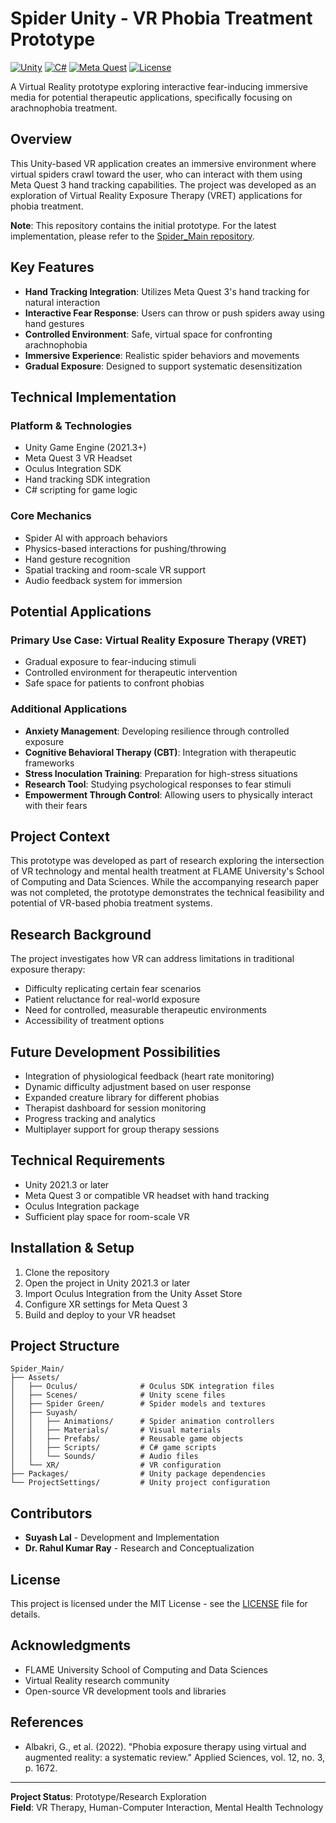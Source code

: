 # Spider Unity - VR Phobia Treatment Prototype

[![Unity](https://img.shields.io/badge/Unity-2021.3+-black.svg?style=flat&logo=unity)](https://unity3d.com/)
[![C#](https://img.shields.io/badge/C%23-Unity_Scripts-239120.svg?style=flat&logo=c-sharp)](https://docs.microsoft.com/en-us/dotnet/csharp/)
[![Meta Quest](https://img.shields.io/badge/Meta_Quest-3-1C1E20.svg?style=flat&logo=oculus)](https://www.meta.com/quest/quest-3/)
[![License](https://img.shields.io/badge/License-MIT-green.svg)](LICENSE)

A Virtual Reality prototype exploring interactive fear-inducing immersive media for potential therapeutic applications, specifically focusing on arachnophobia treatment.

## Overview

This Unity-based VR application creates an immersive environment where virtual spiders crawl toward the user, who can interact with them using Meta Quest 3 hand tracking capabilities. The project was developed as an exploration of Virtual Reality Exposure Therapy (VRET) applications for phobia treatment.

**Note**: This repository contains the initial prototype. For the latest implementation, please refer to the [Spider_Main repository](https://github.com/rk4500/Spider_Main).

## Key Features

- **Hand Tracking Integration**: Utilizes Meta Quest 3's hand tracking for natural interaction
- **Interactive Fear Response**: Users can throw or push spiders away using hand gestures
- **Controlled Environment**: Safe, virtual space for confronting arachnophobia
- **Immersive Experience**: Realistic spider behaviors and movements
- **Gradual Exposure**: Designed to support systematic desensitization

## Technical Implementation

### Platform & Technologies
- Unity Game Engine (2021.3+)
- Meta Quest 3 VR Headset
- Oculus Integration SDK
- Hand tracking SDK integration
- C# scripting for game logic

### Core Mechanics
- Spider AI with approach behaviors
- Physics-based interactions for pushing/throwing
- Hand gesture recognition
- Spatial tracking and room-scale VR support
- Audio feedback system for immersion

## Potential Applications

### Primary Use Case: Virtual Reality Exposure Therapy (VRET)
- Gradual exposure to fear-inducing stimuli
- Controlled environment for therapeutic intervention
- Safe space for patients to confront phobias

### Additional Applications
- **Anxiety Management**: Developing resilience through controlled exposure
- **Cognitive Behavioral Therapy (CBT)**: Integration with therapeutic frameworks
- **Stress Inoculation Training**: Preparation for high-stress situations
- **Research Tool**: Studying psychological responses to fear stimuli
- **Empowerment Through Control**: Allowing users to physically interact with their fears

## Project Context

This prototype was developed as part of research exploring the intersection of VR technology and mental health treatment at FLAME University's School of Computing and Data Sciences. While the accompanying research paper was not completed, the prototype demonstrates the technical feasibility and potential of VR-based phobia treatment systems.

## Research Background

The project investigates how VR can address limitations in traditional exposure therapy:
- Difficulty replicating certain fear scenarios
- Patient reluctance for real-world exposure
- Need for controlled, measurable therapeutic environments
- Accessibility of treatment options

## Future Development Possibilities

- Integration of physiological feedback (heart rate monitoring)
- Dynamic difficulty adjustment based on user response
- Expanded creature library for different phobias
- Therapist dashboard for session monitoring
- Progress tracking and analytics
- Multiplayer support for group therapy sessions

## Technical Requirements

- Unity 2021.3 or later
- Meta Quest 3 or compatible VR headset with hand tracking
- Oculus Integration package
- Sufficient play space for room-scale VR

## Installation & Setup

1. Clone the repository
2. Open the project in Unity 2021.3 or later
3. Import Oculus Integration from the Unity Asset Store
4. Configure XR settings for Meta Quest 3
5. Build and deploy to your VR headset

## Project Structure

```
Spider_Main/
├── Assets/
│   ├── Oculus/              # Oculus SDK integration files
│   ├── Scenes/              # Unity scene files
│   ├── Spider Green/        # Spider models and textures
│   ├── Suyash/
│   │   ├── Animations/      # Spider animation controllers
│   │   ├── Materials/       # Visual materials
│   │   ├── Prefabs/         # Reusable game objects
│   │   ├── Scripts/         # C# game scripts
│   │   └── Sounds/          # Audio files
│   └── XR/                  # VR configuration
├── Packages/                # Unity package dependencies
└── ProjectSettings/         # Unity project configuration

```

## Contributors

- **Suyash Lal** - Development and Implementation
- **Dr. Rahul Kumar Ray** - Research and Conceptualization

## License

This project is licensed under the MIT License - see the [LICENSE](LICENSE) file for details.

## Acknowledgments

- FLAME University School of Computing and Data Sciences
- Virtual Reality research community
- Open-source VR development tools and libraries

## References

- Albakri, G., et al. (2022). "Phobia exposure therapy using virtual and augmented reality: a systematic review." Applied Sciences, vol. 12, no. 3, p. 1672.

---

**Project Status**: Prototype/Research Exploration    
**Field**: VR Therapy, Human-Computer Interaction, Mental Health Technology